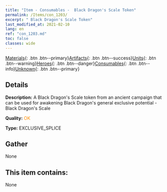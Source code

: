 ```yaml
---
title: "Item - Consumables -  Black Dragon's Scale Token"
permalink: /Items/con_1203/
excerpt: " Black Dragon's Scale Token"
last_modified_at: 2021-02-10
lang: en
ref: "con_1203.md"
toc: false
classes: wide
---
```

 [Materials](/Items/){: .btn .btn--primary}[Artifacts](/Items/Artifacts/){: .btn .btn--success}[Units](/Items/Units/){: .btn .btn--warning}[Heroes](/Items/Heroes/){: .btn .btn--danger}[Consumables](/Items/Consumables/){: .btn .btn--info}[Unknown](/Items/Unknown/){: .btn .btn--primary}

## Details
 **Description:** A Black Dragon's Scale token from an ancient campaign that can be used for awakening Black Dragon's general exclusive potential - Black Dragon's Scale

 **Quality:** <span style="color: #FF8C00">OK</span>

 **Type:** EXCLUSIVE_SPLICE

## Gather

  None

## This item contains:

  None

